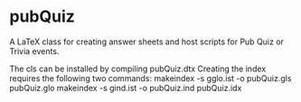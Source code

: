 # pubQuiz
A LaTeX class for creating answer sheets and host scripts for Pub Quiz or Trivia events.

The cls can be installed by compiling pubQuiz.dtx
Creating the index requires the following two commands:
  makeindex -s gglo.ist -o pubQuiz.gls pubQuiz.glo
  makeindex -s gind.ist -o pubQuiz.ind pubQuiz.idx

